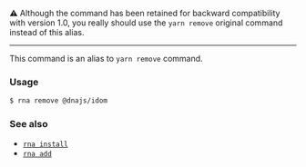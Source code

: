 ⚠️  Although the command has been retained for backward compatibility with version 1.0, you really should use the `yarn remove` original command instead of this alias.

---

This command is an alias to `yarn remove` command.

### Usage
```sh
$ rna remove @dnajs/idom
```

### See also

* [`rna install`](../install/)
* [`rna add`](../add/)
